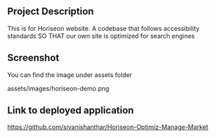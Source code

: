 

## Project Description

This is for Horiseon website. A codebase that follows accessibility standards
SO THAT our own site is optimized for search engines


## Screenshot

You can find the image under assets folder

assets/images/horiseon-demo.png

## Link to deployed application

https://github.com/sivanishanthar/Horiseon-Optimiz-Manage-Market